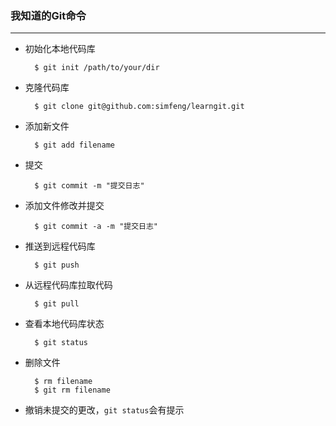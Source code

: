 ### 我知道的Git命令
----  

- 初始化本地代码库

        $ git init /path/to/your/dir

- 克隆代码库  

        $ git clone git@github.com:simfeng/learngit.git
        
- 添加新文件

        $ git add filename
      
- 提交   

        $ git commit -m "提交日志"

- 添加文件修改并提交

        $ git commit -a -m "提交日志"

- 推送到远程代码库
    
        $ git push

- 从远程代码库拉取代码

        $ git pull
        
- 查看本地代码库状态

        $ git status
        
- 删除文件  
   
        $ rm filename          
        $ git rm filename
       
- 撤销未提交的更改，`git status`会有提示